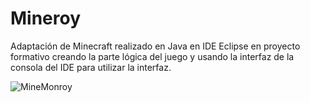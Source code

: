 # Mineroy
Adaptación de Minecraft realizado en Java en IDE Eclipse en proyecto formativo creando la parte lógica del juego y usando la interfaz de la consola del IDE para utilizar la interfaz.

![MineMonroy](https://github.com/Prouly/Mineroy/minemonroy.jpg)

